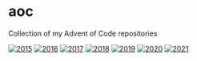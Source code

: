 # aoc
Collection of my Advent of Code repositories

[![2015](https://github-readme-stats.vercel.app/api/pin/?theme=react&username=RussellDash332&repo=aoc-2015)](https://github.com/RussellDash332/aoc-2015)
[![2016](https://github-readme-stats.vercel.app/api/pin/?theme=react&username=RussellDash332&repo=aoc-2016)](https://github.com/RussellDash332/aoc-2016)
[![2017](https://github-readme-stats.vercel.app/api/pin/?theme=react&username=RussellDash332&repo=aoc-2017)](https://github.com/RussellDash332/aoc-2017)
[![2018](https://github-readme-stats.vercel.app/api/pin/?theme=react&username=RussellDash332&repo=aoc-2018)](https://github.com/RussellDash332/aoc-2018)
[![2019](https://github-readme-stats.vercel.app/api/pin/?theme=react&username=RussellDash332&repo=aoc-2019)](https://github.com/RussellDash332/aoc-2019)
[![2020](https://github-readme-stats.vercel.app/api/pin/?theme=react&username=RussellDash332&repo=aoc-2020)](https://github.com/RussellDash332/aoc-2020)
[![2021](https://github-readme-stats.vercel.app/api/pin/?theme=react&username=RussellDash332&repo=aoc-2021)](https://github.com/RussellDash332/aoc-2021)
<!--
[![2022](https://github-readme-stats.vercel.app/api/pin/?theme=react&username=RussellDash332&repo=aoc-2022)](https://github.com/RussellDash332/aoc-2022)
-->

